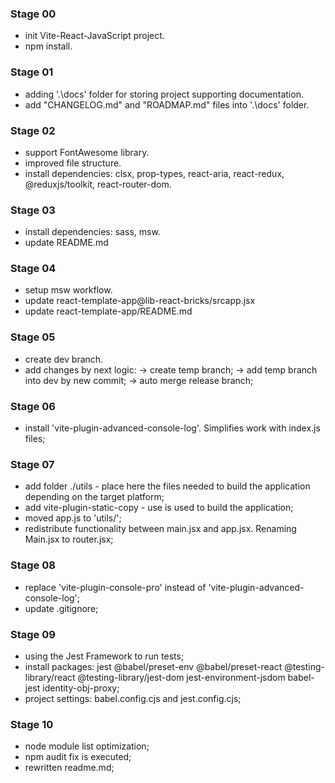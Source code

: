 ### Stage 00
  - init Vite-React-JavaScript project.
  - npm install.

### Stage 01
  - adding '.\docs' folder for storing project supporting documentation.
  - add "CHANGELOG.md" and "ROADMAP.md" files into '.\docs' folder.

### Stage 02
  - support FontAwesome library.
  - improved file structure.
  - install dependencies: clsx, prop-types, react-aria, react-redux, 
      @reduxjs/toolkit, react-router-dom.

### Stage 03
  - install dependencies: sass, msw.
  - update README.md

### Stage 04
  - setup msw workflow.
  - update react-template-app@lib-react-bricks/srcapp.jsx
  - update react-template-app/README.md

### Stage 05
  - create dev branch.
  - add changes by next logic: 
    -> create temp branch;
    -> add  temp branch into dev by new commit; 
    -> auto merge release branch;

### Stage 06
  - install 'vite-plugin-advanced-console-log'. Simplifies work with index.js files;

### Stage 07
  - add folder ./utils - place here the files needed to build the application depending on the target platform;
  - add vite-plugin-static-copy - use is used to build the application;
  - moved app.js to 'utils/';
  - redistribute functionality between main.jsx and app.jsx. Renaming Main.jsx to router.jsx;

### Stage 08
  - replace 'vite-plugin-console-pro' instead of 'vite-plugin-advanced-console-log';
  - update .gitignore;

### Stage 09
  - using the Jest Framework to run tests;
  - install packages: jest @babel/preset-env @babel/preset-react @testing-library/react @testing-library/jest-dom jest-environment-jsdom babel-jest identity-obj-proxy;
  - project settings: babel.config.cjs and jest.config.cjs; 

### Stage 10
  - node module list optimization;
  - npm audit fix is executed;
  - rewritten readme.md;